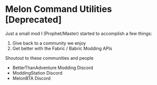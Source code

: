 # Melon Command Utilities [Deprecated]

Just a small mod I (Prophet/Master) started to accomplish a few things:

1. Give back to a community we enjoy
2. Get better with the Fabric / Babric Modding APIs

Shoutout to these communities and people 
- BetterThanAdventure Modding Discord
- ModdingStation Discord
- MelonBTA Discord
